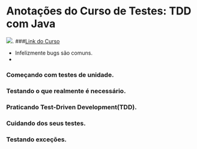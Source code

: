 # Anotações do Curso de Testes: TDD com Java
![](https://www.alura.com.br/assets/api/share/curso-tdd.png).
###[Link do Curso](https://cursos.alura.com.br/course/tdd)
* Infelizmente bugs são comuns.
* 
### Começando com testes de unidade.
### Testando o que realmente é necessário.
### Praticando Test-Driven Development(TDD).
### Cuidando dos seus testes.
### Testando exceções.
